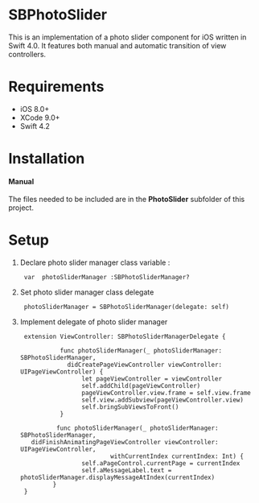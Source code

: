 # SBPhotoSlider

This is an implementation of a photo slider component for iOS written in Swift 4.0. 
It features both manual and automatic transition of view controllers.

# Requirements

* iOS 8.0+
* XCode 9.0+
* Swift 4.2

# Installation

#### Manual

The files needed to be included are in the **PhotoSlider** subfolder of this project.

# Setup

1. Declare photo slider manager class variable :

        var  photoSliderManager :SBPhotoSliderManager?

2. Set photo slider manager class delegate

        photoSliderManager = SBPhotoSliderManager(delegate: self)

3. Implement delegate of photo slider manager


        extension ViewController: SBPhotoSliderManagerDelegate {
        
                  func photoSliderManager(_ photoSliderManager: SBPhotoSliderManager, 
                    didCreatePageViewController viewController: UIPageViewController) {
                        let pageViewController = viewController
                        self.addChild(pageViewController)
                        pageViewController.view.frame = self.view.frame
                        self.view.addSubview(pageViewController.view)
                        self.bringSubViewsToFront()
                  }
    
                 func photoSliderManager(_ photoSliderManager: SBPhotoSliderManager, 
          didFinishAnimatingPageViewController viewController: UIPageViewController, 
                                withCurrentIndex currentIndex: Int) {
                        self.aPageControl.currentPage = currentIndex
                        self.aMessageLabel.text = photoSliderManager.displayMessageAtIndex(currentIndex)
                }
        }


